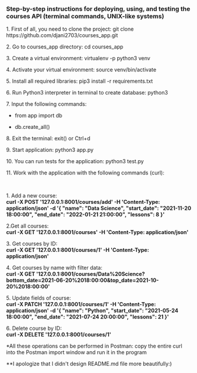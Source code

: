 <h3>Step-by-step instructions for deploying, using, and testing the courses API (terminal commands, UNIX-like systems)</h3>
<p>1. First of all, you need to clone the project: git clone https://github.com/djani2703/courses_app.git</p>
<p>2. Go to courses_app directory: cd courses_app</p>
<p>3. Create a virtual environment: virtualenv -p python3 venv</p>
<p>4. Activate your virtual environment: source venv/bin/activate</p>
<p>5. Install all required libraries: pip3 install -r requirements.txt</p>
<p>6. Run Python3 interpreter in terminal to create database: python3</p>
<p>7. Input the following commands:</p> 
    <ul>
        <li><p>from app import db</p></li>
        <li><p>db.create_all()</p></li>
    </ul>
<p>8. Exit the terminal: exit() or Ctrl+d</p>
<p>9. Start application: python3 app.py</p>
<p>10. You can run tests for the application: python3 test.py</p>
<p>11. Work with the application with the following commands (curl):</p>
<br/>
<p>1. Add a new course:<br/>
<b>curl -X POST '127.0.0.1:8001/courses/add' -H 'Content-Type: application/json' -d '{
        "name": "Data Science",
        "start_date": "2021-11-20 18:00:00",
        "end_date": "2022-01-21 21:00:00",
        "lessons": 8
}'</b></p>
<p>2.Get all courses:<br/><b>curl -X GET '127.0.0.1:8001/courses' -H 'Content-Type: application/json'</b></p>
<p>3. Get courses by ID:<br/><b>curl -X GET '127.0.0.1:8001/courses/1' -H 'Content-Type: application/json'</b></p>
<p>4. Get courses by name with filter data:<br/><b>curl -X GET '127.0.0.1:8001/courses/Data%20Science?bottom_date=2021-06-20%2018:00:00&top_date=2021-10-20%2018:00:00'</b></p>
<p>5. Update fields of course:<br/><b>curl -X PATCH '127.0.0.1:8001/courses/1' -H 'Content-Type: application/json' -d '{
    "name": "Python",
    "start_date": "2021-05-24 18:00:00",
    "end_date": "2021-07-24 20:00:00",
    "lessons": 21
}'</b></p>
<p>6. Delete course by ID:<br/><b>curl -X DELETE '127.0.0.1:8001/courses/1'</b></p>
<p>*All these operations can be performed in Postman: copy the entire curl into the Postman import window and run it in the program</p>
<p>**I apologize that I didn't design README.md file more beautifully:)</p>